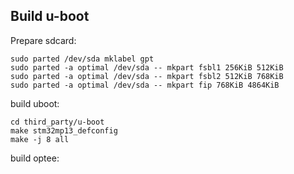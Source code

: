 ## Build u-boot

Prepare sdcard:
```
sudo parted /dev/sda mklabel gpt
sudo parted -a optimal /dev/sda -- mkpart fsbl1 256KiB 512KiB
sudo parted -a optimal /dev/sda -- mkpart fsbl2 512KiB 768KiB
sudo parted -a optimal /dev/sda -- mkpart fip 768KiB 4864KiB
```

build uboot:
```
cd third_party/u-boot
make stm32mp13_defconfig
make -j 8 all
```

build optee:
```

```
